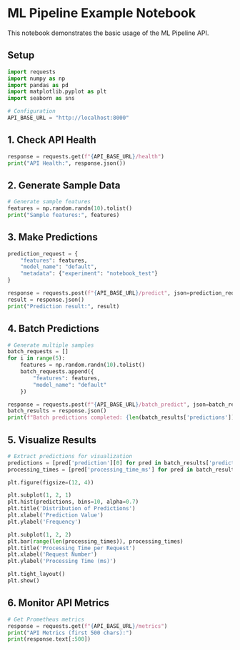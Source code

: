 # ML Pipeline Example Notebook

This notebook demonstrates the basic usage of the ML Pipeline API.

## Setup

```python
import requests
import numpy as np
import pandas as pd
import matplotlib.pyplot as plt
import seaborn as sns

# Configuration
API_BASE_URL = "http://localhost:8000"
```

## 1. Check API Health

```python
response = requests.get(f"{API_BASE_URL}/health")
print("API Health:", response.json())
```

## 2. Generate Sample Data

```python
# Generate sample features
features = np.random.randn(10).tolist()
print("Sample features:", features)
```

## 3. Make Predictions

```python
prediction_request = {
    "features": features,
    "model_name": "default",
    "metadata": {"experiment": "notebook_test"}
}

response = requests.post(f"{API_BASE_URL}/predict", json=prediction_request)
result = response.json()
print("Prediction result:", result)
```

## 4. Batch Predictions

```python
# Generate multiple samples
batch_requests = []
for i in range(5):
    features = np.random.randn(10).tolist()
    batch_requests.append({
        "features": features,
        "model_name": "default"
    })

response = requests.post(f"{API_BASE_URL}/batch_predict", json=batch_requests)
batch_results = response.json()
print(f"Batch predictions completed: {len(batch_results['predictions'])} results")
```

## 5. Visualize Results

```python
# Extract predictions for visualization
predictions = [pred['prediction'][0] for pred in batch_results['predictions']]
processing_times = [pred['processing_time_ms'] for pred in batch_results['predictions']]

plt.figure(figsize=(12, 4))

plt.subplot(1, 2, 1)
plt.hist(predictions, bins=10, alpha=0.7)
plt.title('Distribution of Predictions')
plt.xlabel('Prediction Value')
plt.ylabel('Frequency')

plt.subplot(1, 2, 2)
plt.bar(range(len(processing_times)), processing_times)
plt.title('Processing Time per Request')
plt.xlabel('Request Number')
plt.ylabel('Processing Time (ms)')

plt.tight_layout()
plt.show()
```

## 6. Monitor API Metrics

```python
# Get Prometheus metrics
response = requests.get(f"{API_BASE_URL}/metrics")
print("API Metrics (first 500 chars):")
print(response.text[:500])
```
